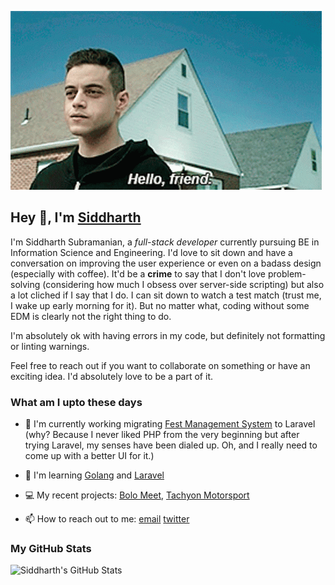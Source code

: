 ![Hello, friend](https://github.com/sidsbrmnn/sidsbrmnn/blob/master/hello_friend.gif)

## Hey 👋, I'm [Siddharth](https://github.com/sidsbrmnn)

I'm Siddharth Subramanian, a _full-stack developer_ currently pursuing BE in Information Science and Engineering. I'd love to sit down and have a conversation on improving the user experience or even on a badass design (especially with coffee). It'd be a **crime** to say that I don't love problem-solving (considering how much I obsess over server-side scripting) but also a lot cliched if I say that I do. I can sit down to watch a test match (trust me, I wake up early morning for it). But no matter what, coding without some EDM is clearly not the right thing to do.

I'm absolutely ok with having errors in my code, but definitely not formatting or linting warnings.

Feel free to reach out if you want to collaborate on something or have an exciting idea. I'd absolutely love to be a part of it.

### What am I upto these days

-   🔭 I'm currently working migrating [Fest Management System](https://github.com/sidsbrmnn/fest-management-system) to Laravel (why? Because I never liked PHP from the very beginning but after trying Laravel, my senses have been dialed up. Oh, and I really need to come up with a better UI for it.)

-   🌱 I'm learning [Golang](https://golang.org) and [Laravel](https://laravel.com)

-   💻 My recent projects: [Bolo Meet](https://bolomeet.com), [Tachyon Motorsport](https://tachyonmotorsport.com)

-   📫 How to reach out to me: [email](mailto:sidsbrmnn@gmail.com) [twitter](https://twitter.com/sidsbrmnn)

### My GitHub Stats

![Siddharth's GitHub Stats](https://github-readme-stats.vercel.app/api?username=sidsbrmnn&show_icons=true&hide_title=true)

